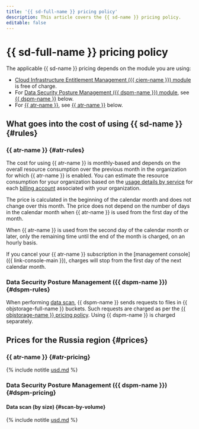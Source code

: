 ```yaml
---
title: '{{ sd-full-name }} pricing policy'
description: This article covers the {{ sd-name }} pricing policy.
editable: false
---
```


# {{ sd-full-name }} pricing policy



The applicable {{ sd-name }} pricing depends on the module you are using:

* [Cloud Infrastructure Entitlement Management ({{ ciem-name }}) module](concepts/ciem.md) is free of charge.
* For [Data Security Posture Management ({{ dspm-name }}) module](concepts/dspm.md), see [{{ dspm-name }}](#dspm-rules) below.
* For [{{ atr-name }}](concepts/access-transparency.md), see [{{ atr-name }}](#atr-rules) below.

## What goes into the cost of using {{ sd-name }} {#rules}

### {{ atr-name }} {#atr-rules}

The cost for using {{ atr-name }} is monthly-based and depends on the overall resource consumption over the previous month in the organization for which {{ atr-name }} is enabled. You can estimate the resource consumption for your organization based on the [usage details by service](../billing/operations/check-charges.md#services_1) for each [billing account](../billing/concepts/billing-account.md) associated with your organization.

The price is calculated in the beginning of the calendar month and does not change over this month. The price does not depend on the number of days in the calendar month when {{ atr-name }} is used from the first day of the month.

When {{ atr-name }} is used from the second day of the calendar month or later, only the remaining time until the end of the month is charged, on an hourly basis.

If you cancel your {{ atr-name }} subscription in the [management console]({{ link-console-main }}), charges will stop from the first day of the next calendar month.
### Data Security Posture Management ({{ dspm-name }}) {#dspm-rules}

When performing [data scan](operations/dspm/create-scan.md), {{ dspm-name }} sends requests to files in {{ objstorage-full-name }} buckets. Such requests are charged as per the [{{ objstorage-name }} pricing policy](../storage/pricing.md). Using {{ dspm-name }} is charged separately.

## Prices for the Russia region {#prices}

### {{ atr-name }} {#atr-pricing}



{% include notitle [usd.md](../_pricing/security-deck/access-transparency/usd.md) %}


### Data Security Posture Management ({{ dspm-name }}) {#dspm-pricing}

#### Data scan (by size) {#scan-by-volume}



{% include notitle [usd.md](../_pricing/security-deck/dspm/usd.md) %}

